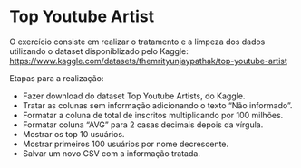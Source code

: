 # Top Youtube Artist
O exercício consiste em realizar o tratamento e a limpeza dos dados utilizando o dataset disponiblizado pelo Kaggle: https://www.kaggle.com/datasets/themrityunjaypathak/top-youtube-artist

Etapas para a realização: 
- Fazer download do dataset Top Youtube Artists, do Kaggle. 
- Tratar as colunas sem informação adicionando o texto “Não informado”.
- Formatar a coluna de total de inscritos multiplicando por 100 milhões.
- Formatar coluna “AVG” para 2 casas decimais depois da vírgula.
- Mostrar os top 10 usuários.
- Mostrar primeiros 100 usuários por nome decrescente.
- Salvar um novo CSV com a informação tratada.
